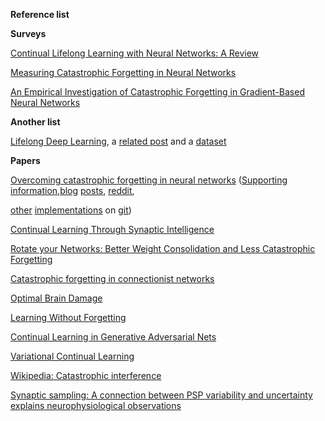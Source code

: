 
**Reference list**

**Surveys**

[Continual Lifelong Learning with Neural Networks: A Review](https://arxiv.org/abs/1802.07569)

[Measuring Catastrophic Forgetting in Neural Networks](https://arxiv.org/abs/1708.02072)

[An Empirical Investigation of Catastrophic Forgetting in Gradient-Based Neural Networks](https://arxiv.org/abs/1312.6211)

**Another list**

[Lifelong Deep Learning](http://continuousai.com/), a [related post](https://medium.com/@vlomonaco/why-continuous-learning-is-the-key-towards-machine-intelligence-1851cb57c308) and a [dataset](https://medium.com/@vlomonaco/core50-a-new-dataset-and-benchmark-for-continuous-lifelong-deep-learning-73b6f1e7062f)

**Papers**

[Overcoming catastrophic forgetting in neural networks](https://arxiv.org/abs/1612.00796)
([Supporting information](http://www.pnas.org/content/suppl/2017/03/14/1611835114.DCSupplemental/pnas.201611835SI.pdf),[blog](https://rylanschaeffer.github.io/content/research/overcoming_catastrophic_forgetting/main.html)
[posts](https://deepmind.com/blog/enabling-continual-learning-in-neural-networks/), 
[reddit](https://www.reddit.com/r/MachineLearning/comments/60covg/d_explanation_of_deepminds_overcoming/), 

[other](https://github.com/ariseff/overcoming-catastrophic)
[implementations](https://github.com/okdshin/chainer-EWC)
on [git](https://github.com/stokesj/EWC))

[Continual Learning Through Synaptic Intelligence](https://arxiv.org/abs/1703.04200)

[Rotate your Networks: Better Weight Consolidation and Less Catastrophic Forgetting](https://arxiv.org/abs/1802.02950)

[Catastrophic forgetting in connectionist networks](http://citeseerx.ist.psu.edu/viewdoc/download?doi=10.1.1.469.8422&rep=rep1&type=pdf)

[Optimal Brain Damage](http://yann.lecun.com/exdb/publis/pdf/lecun-90b.pdf)

[Learning Without Forgetting](https://arxiv.org/abs/1606.09282)

[Continual Learning in Generative Adversarial Nets](https://arxiv.org/abs/1705.08395)

[Variational Continual Learning](https://arxiv.org/abs/1710.10628)

[Wikipedia: Catastrophic interference](https://en.wikipedia.org/wiki/Catastrophic_interference)

[ Synaptic sampling: A connection between PSP variability and uncertainty explains neurophysiological observations](https://arxiv.org/abs/1505.04544)
